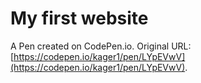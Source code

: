 # My first website

A Pen created on CodePen.io. Original URL: [https://codepen.io/kager1/pen/LYpEVwV](https://codepen.io/kager1/pen/LYpEVwV).


